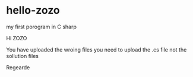 # hello-zozo
my first porogram in C sharp



Hi ZOZO

You have uploaded the wroing files you need to upload the .cs file not the sollution files 

Regearde 
